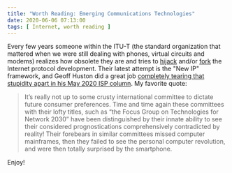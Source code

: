 ```yaml
---
title: "Worth Reading: Emerging Communications Technologies"
date: 2020-06-06 07:13:00
tags: [ Internet, worth reading ]
---
```

Every few years someone within the ITU-T (the standard organization that mattered when we were still dealing with phones, virtual circuits and modems) realizes how obsolete they are and tries to [hijack](/2010/09/ipv6-experts-strike-again/) and/or [fork](/2010/11/what-is-mpls-tp-and-is-it-relevant/) the Internet protocol development. Their latest attempt is the "New IP" framework, and Geoff Huston did a great job [completely tearing that stupidity apart in his May 2020 ISP column](https://www.potaroo.net/ispcol/2020-05/futuretech.html). My favorite quote:

> It’s really not up to some crusty international committee to dictate future consumer preferences. Time and time again these committees with their lofty titles, such as “the Focus Group on Technologies for Network 2030” have been distinguished by their innate ability to see their considered prognostications comprehensively contradicted by reality! Their forebears in similar committees missed computer mainframes, then they failed to see the personal computer revolution, and were then totally surprised by the smartphone.

Enjoy!